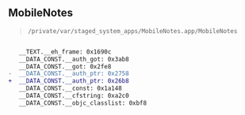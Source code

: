 ## MobileNotes

> `/private/var/staged_system_apps/MobileNotes.app/MobileNotes`

```diff

   __TEXT.__eh_frame: 0x1690c
   __DATA_CONST.__auth_got: 0x3ab8
   __DATA_CONST.__got: 0x2fe8
-  __DATA_CONST.__auth_ptr: 0x2758
+  __DATA_CONST.__auth_ptr: 0x26b8
   __DATA_CONST.__const: 0x1a148
   __DATA_CONST.__cfstring: 0xa2c0
   __DATA_CONST.__objc_classlist: 0xbf8

```
